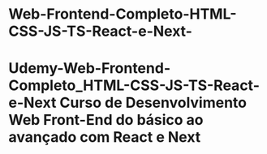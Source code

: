 # Web-Frontend-Completo-HTML-CSS-JS-TS-React-e-Next-
# Udemy-Web-Frontend-Completo_HTML-CSS-JS-TS-React-e-Next  Curso de Desenvolvimento Web Front-End do básico ao avançado com React e Next
